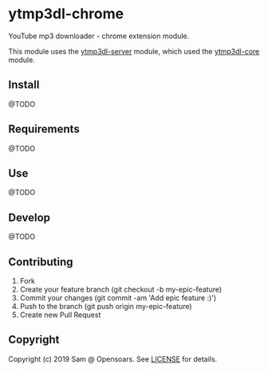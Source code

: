 # ytmp3dl-chrome

YouTube mp3 downloader - chrome extension module.

This module uses the [ytmp3dl-server](https://github.com/opensoars/ytmp3dl-server) module, which used the [ytmp3dl-core](https://github.com/opensoars/ytmp3dl-core) module.

## Install

@TODO

## Requirements

@TODO

## Use

@TODO

## Develop

@TODO

## Contributing

1. Fork
2. Create your feature branch (git checkout -b my-epic-feature)
3. Commit your changes (git commit -am 'Add epic feature :)')
4. Push to the branch (git push origin my-epic-feature)
5. Create new Pull Request


## Copyright

Copyright (c) 2019 Sam @ Opensoars. See [LICENSE](https://github.com/opensoars/ezreq/blob/master/LICENSE) for details.